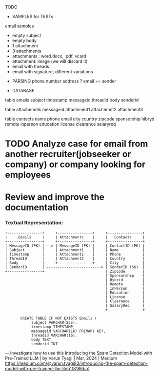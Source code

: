 TODO

* SAMPLES for TESTs

email samples
- empty subject
- empty body
- 1 attachment
- 3 attachments
- attachments : word.docx, .pdf, vcard
- attachment: image (we will discard it)
- email with threads
- email with signature, different variations

* PARSING
    phone number
    address ?
    email == sender
 

* DATABASE

table emails
    subject
    timestamp
    messageid
    threadid
    body
    senderid

table attachemnts
    messageid
    attachment1
    attachemnt2
    attachment3

table contacts
    name
    phone
    email
    city
    country
    zipcode
    sponsorship
    hibryd
    remote
    inperson
    education
    license
    clearance
    salaryreq

# TODO Analyze case for email from another recruiter(jobseeker or company) or company looking for employees



# Review and improve the documentation 

### Textual Representation:

```                                               JobSeeker
+----------------+     +----------------+     +----------------+
|     Emails     |     | Attachments    |     |   Contacts     |
+----------------+     +----------------+     +----------------+
| MessageID (PK) |---> | MessageID (PK) |     | ContactID (PK) |
| Subject        |     | Attachment1    |     | Name           |
| Timestamp      |     | Attachment2    |     | Phone          |
| ThreadID       |     | Attachment3    |     | Country        |
| Body           |     +----------------+     | City           |
| SenderID       | -------------------------> | SenderID (SK)  |
+----------------+                            | Zipcode        |
                                              | Sponsorship    |
                                              | Hybrid         |
                                              | Remote         |
                                              | InPerson       |
                                              | Education      |
                                              | License        |
                                              | Clearance      |
                                              | SalaryReq      |
                                              +----------------+
```


           CREATE TABLE IF NOT EXISTS Emails (
                subject VARCHAR(255),
                timestamp TIMESTAMP,
                messageid VARCHAR(16) PRIMARY KEY,
                threadid VARCHAR(16),
                body TEXT,
                senderid INT




-- investigate how to use this
Introducing the Spam Detection Model with Pre-Trained LLM | by Varun Tyagi | Mar, 2024 | Medium
https://medium.com/@varun.tyagi83/introducing-the-spam-detection-model-with-pre-trained-llm-3eb1f8186ba1

